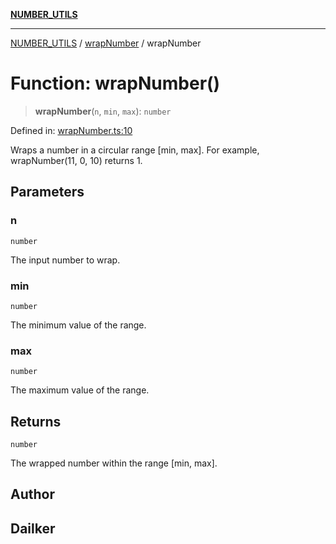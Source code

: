 [**NUMBER_UTILS**](../../README.md)

***

[NUMBER_UTILS](../../README.md) / [wrapNumber](../README.md) / wrapNumber

# Function: wrapNumber()

> **wrapNumber**(`n`, `min`, `max`): `number`

Defined in: [wrapNumber.ts:10](https://github.com/dailker/everyutil/blob/0ec5ce08552e5059ec58e2975404aeb74a6202b1/src/number/wrapNumber.ts#L10)

Wraps a number in a circular range [min, max].
For example, wrapNumber(11, 0, 10) returns 1.

## Parameters

### n

`number`

The input number to wrap.

### min

`number`

The minimum value of the range.

### max

`number`

The maximum value of the range.

## Returns

`number`

The wrapped number within the range [min, max].

## Author

## Dailker
